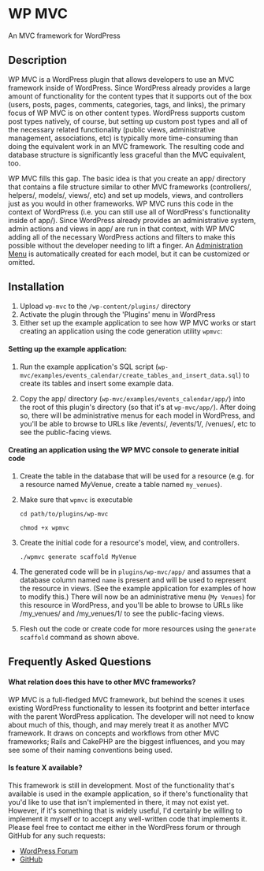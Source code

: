 WP MVC
==================================================
An MVC framework for WordPress

Description
-----------

WP MVC is a WordPress plugin that allows developers to use an MVC framework inside of WordPress. Since WordPress already provides a large amount of functionality for the content types that it supports out of the box (users, posts, pages, comments, categories, tags, and links), the primary focus of WP MVC is on other content types. WordPress supports custom post types natively, of course, but setting up custom post types and all of the necessary related functionality (public views, administrative management, associations, etc) is typically more time-consuming than doing the equivalent work in an MVC framework. The resulting code and database structure is significantly less graceful than the MVC equivalent, too.

WP MVC fills this gap. The basic idea is that you create an app/ directory that contains a file structure similar to other MVC frameworks (controllers/, helpers/, models/, views/, etc) and set up models, views, and controllers just as you would in other frameworks. WP MVC runs this code in the context of WordPress (i.e. you can still use all of WordPress's functionality inside of app/). Since WordPress already provides an administrative system, admin actions and views in app/ are run in that context, with WP MVC adding all of the necessary WordPress actions and filters to make this possible without the developer needing to lift a finger. An [Administration Menu](http://codex.wordpress.org/Administration_Menus) is automatically created for each model, but it can be customized or omitted.

Installation
------------

1. Upload `wp-mvc` to the `/wp-content/plugins/` directory
1. Activate the plugin through the 'Plugins' menu in WordPress
1. Either set up the example application to see how WP MVC works or start creating an application using the code generation utility `wpmvc`:

#### Setting up the example application:

1. Run the example application's SQL script (`wp-mvc/examples/events_calendar/create_tables_and_insert_data.sql`) to create its tables and insert some example data.

1. Copy the app/ directory (`wp-mvc/examples/events_calendar/app/`) into the root of this plugin's directory (so that it's at `wp-mvc/app/`). After doing so, there will be administrative menus for each model in WordPress, and you'll be able to browse to URLs like /events/, /events/1/, /venues/, etc to see the public-facing views.

#### Creating an application using the WP MVC console to generate initial code

1. Create the table in the database that will be used for a resource (e.g. for a resource named MyVenue, create a table named `my_venues`).

1. Make sure that `wpmvc` is executable

	`cd path/to/plugins/wp-mvc`
	
	`chmod +x wpmvc`

1. Create the initial code for a resource's model, view, and controllers.

	`./wpmvc generate scaffold MyVenue`

1. The generated code will be in `plugins/wp-mvc/app/` and assumes that a database column named `name` is present and will be used to represent the resource in views. (See the example application for examples of how to modify this.) There will now be an administrative menu (`My Venues`) for this resource in WordPress, and you'll be able to browse to URLs like /my_venues/ and /my_venues/1/ to see the public-facing views.

1. Flesh out the code or create code for more resources using the `generate scaffold` command as shown above.

Frequently Asked Questions
--------------------------

#### What relation does this have to other MVC frameworks?

WP MVC is a full-fledged MVC framework, but behind the scenes it uses existing WordPress functionality to lessen its footprint and better interface with the parent WordPress application. The developer will not need to know about much of this, though, and may merely treat it as another MVC framework. It draws on concepts and workflows from other MVC frameworks; Rails and CakePHP are the biggest influences, and you may see some of their naming conventions being used.

#### Is feature X available?

This framework is still in development. Most of the functionality that's available is used in the example application, so if there's functionality that you'd like to use that isn't implemented in there, it may not exist yet. However, if it's something that is widely useful, I'd certainly be willing to implement it myself or to accept any well-written code that implements it. Please feel free to contact me either in the WordPress forum or through GitHub for any such requests:

* [WordPress Forum](http://wordpress.org/tags/wp-mvc?forum_id=10)
* [GitHub](http://github.com/tombenner/)